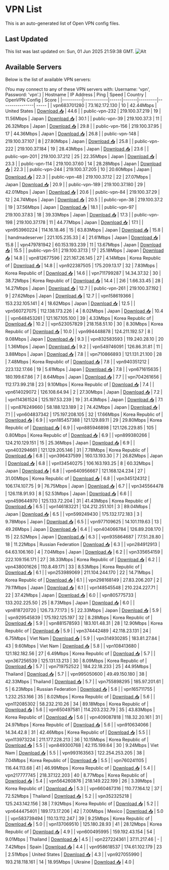 # VPN List

This is an auto-generated list of Open VPN config files.

## Last Updated

This list was last updated on: Sun, 01 Jun 2025 21:59:38 GMT.
![Alt](https://repobeats.axiom.co/api/embed/186b98318ef1479477931607c1ad7d823f12451f.svg "Repobeats analytics image")

## Available Servers

Below is the list of available VPN servers:

(You may connect to any of these VPN servers with: Username: 'vpn', Password: 'vpn'.)
| Hostname | IP Address | Ping | Speed | Country | OpenVPN Config | Score |
|----------|------------|------|-------|---------|----------------| ----- |
| vpn683701280 | 73.162.172.130 | 10 | 42.44Mbps | United States | [Download 📥](./configs/server_0_US.ovpn) | 44.6 |
| public-vpn-232 | 219.100.37.219 | 19 | 11.56Mbps | Japan | [Download 📥](./configs/server_1_JP.ovpn) | 30.1 |
| public-vpn-39 | 219.100.37.3 | 11 | 26.32Mbps | Japan | [Download 📥](./configs/server_2_JP.ovpn) | 29.8 |
| public-vpn-156 | 219.100.37.95 | 17 | 44.36Mbps | Japan | [Download 📥](./configs/server_3_JP.ovpn) | 26.8 |
| public-vpn-148 | 219.100.37.107 | 8 | 27.80Mbps | Japan | [Download 📥](./configs/server_4_JP.ovpn) | 25.8 |
| public-vpn-222 | 219.100.37.184 | 19 | 28.43Mbps | Japan | [Download 📥](./configs/server_5_JP.ovpn) | 23.6 |
| public-vpn-201 | 219.100.37.212 | 25 | 22.35Mbps | Japan | [Download 📥](./configs/server_6_JP.ovpn) | 23.3 |
| public-vpn-114 | 219.100.37.60 | 14 | 28.28Mbps | Japan | [Download 📥](./configs/server_7_JP.ovpn) | 22.3 |
| public-vpn-244 | 219.100.37.205 | 10 | 20.60Mbps | Japan | [Download 📥](./configs/server_8_JP.ovpn) | 22.3 |
| public-vpn-48 | 219.100.37.12 | 22 | 27.07Mbps | Japan | [Download 📥](./configs/server_9_JP.ovpn) | 20.9 |
| public-vpn-189 | 219.100.37.180 | 29 | 42.01Mbps | Japan | [Download 📥](./configs/server_10_JP.ovpn) | 20.6 |
| public-vpn-84 | 219.100.37.29 | 12 | 24.74Mbps | Japan | [Download 📥](./configs/server_11_JP.ovpn) | 20.5 |
| public-vpn-38 | 219.100.37.2 | 19 | 37.56Mbps | Japan | [Download 📥](./configs/server_12_JP.ovpn) | 18.1 |
| public-vpn-97 | 219.100.37.83 | 18 | 39.33Mbps | Japan | [Download 📥](./configs/server_13_JP.ovpn) | 17.3 |
| public-vpn-198 | 219.100.37.178 | 11 | 44.77Mbps | Japan | [Download 📥](./configs/server_14_JP.ovpn) | 17.1 |
| vpn953960224 | 114.16.18.46 | 15 | 63.83Mbps | Japan | [Download 📥](./configs/server_15_JP.ovpn) | 15.8 |
| handmadeserver | 221.105.235.33 | 4 | 21.61Mbps | Japan | [Download 📥](./configs/server_16_JP.ovpn) | 15.8 |
| vpn479781942 | 60.153.193.239 | 11 | 13.67Mbps | Japan | [Download 📥](./configs/server_17_JP.ovpn) | 15.5 |
| public-vpn-51 | 219.100.37.13 | 17 | 25.18Mbps | Japan | [Download 📥](./configs/server_18_JP.ovpn) | 14.8 |
| vpn812677596 | 221.167.26.145 | 27 | 4.14Mbps | Korea Republic of | [Download 📥](./configs/server_19_KR.ovpn) | 14.8 |
| vpn922387505 | 175.209.13.17 | 32 | 7.83Mbps | Korea Republic of | [Download 📥](./configs/server_20_KR.ovpn) | 14.6 |
| vpn711799287 | 14.34.37.32 | 30 | 38.72Mbps | Korea Republic of | [Download 📥](./configs/server_21_KR.ovpn) | 14.4 |
| 2i6 | 1.66.33.45 | 28 | 14.27Mbps | Japan | [Download 📥](./configs/server_22_JP.ovpn) | 12.7 |
| public-vpn-261 | 219.100.37.192 | 9 | 27.62Mbps | Japan | [Download 📥](./configs/server_23_JP.ovpn) | 12.7 |
| vpn158619366 | 153.232.105.141 | 4 | 18.62Mbps | Japan | [Download 📥](./configs/server_24_JP.ovpn) | 12.5 |
| vpn560727075 | 112.138.173.226 | 4 | 8.02Mbps | Japan | [Download 📥](./configs/server_25_JP.ovpn) | 10.4 |
| vpn648453261 | 121.167.105.100 | 39 | 4.33Mbps | Korea Republic of | [Download 📥](./configs/server_26_KR.ovpn) | 10.2 |
| vpn523057829 | 218.158.51.10 | 30 | 8.30Mbps | Korea Republic of | [Download 📥](./configs/server_27_KR.ovpn) | 10.0 |
| vpn994448878 | 124.211.192.57 | 8 | 9.08Mbps | Japan | [Download 📥](./configs/server_28_JP.ovpn) | 9.3 |
| vpn832583593 | 119.240.28.10 | 20 | 1.36Mbps | Japan | [Download 📥](./configs/server_29_JP.ovpn) | 9.2 |
| vpn549746091 | 126.86.31.81 | 11 | 3.88Mbps | Japan | [Download 📥](./configs/server_30_JP.ovpn) | 7.8 |
| vpn710866893 | 121.131.21.100 | 28 | 7.48Mbps | Korea Republic of | [Download 📥](./configs/server_31_KR.ovpn) | 7.8 |
| vpn940351212 | 223.132.17.66 | 19 | 5.61Mbps | Japan | [Download 📥](./configs/server_32_JP.ovpn) | 7.8 |
| vpn671615635 | 180.199.67.86 | 7 | 8.64Mbps | Japan | [Download 📥](./configs/server_33_JP.ovpn) | 7.7 |
| vpn704261656 | 112.173.99.218 | 23 | 9.10Mbps | Korea Republic of | [Download 📥](./configs/server_34_KR.ovpn) | 7.4 |
| vpn614029072 | 126.108.64.94 | 2 | 27.30Mbps | Japan | [Download 📥](./configs/server_35_JP.ovpn) | 7.2 |
| vpn114361524 | 125.197.53.239 | 19 | 31.43Mbps | Japan | [Download 📥](./configs/server_36_JP.ovpn) | 7.1 |
| vpn876249660 | 58.188.123.189 | 2 | 74.42Mbps | Japan | [Download 📥](./configs/server_37_JP.ovpn) | 7.1 |
| vpn604837342 | 175.197.208.105 | 32 | 17.66Mbps | Korea Republic of | [Download 📥](./configs/server_38_KR.ovpn) | 6.9 |
| vpn185457388 | 121.129.89.11 | 29 | 29.80Mbps | Korea Republic of | [Download 📥](./configs/server_39_KR.ovpn) | 6.9 |
| vpn885946898 | 121.126.229.85 | 105 | 0.80Mbps | Korea Republic of | [Download 📥](./configs/server_40_KR.ovpn) | 6.9 |
| vpn899380266 | 124.210.129.151 | 15 | 25.36Mbps | Japan | [Download 📥](./configs/server_41_JP.ovpn) | 6.9 |
| vpn403294661 | 121.129.205.146 | 31 | 7.78Mbps | Korea Republic of | [Download 📥](./configs/server_42_KR.ovpn) | 6.8 |
| vpn396437599 | 160.13.193.30 | 7 | 26.82Mbps | Japan | [Download 📥](./configs/server_43_JP.ovpn) | 6.8 |
| vpn134540275 | 106.163.193.25 | 8 | 60.32Mbps | Japan | [Download 📥](./configs/server_44_JP.ovpn) | 6.8 |
| vpn640956667 | 121.168.124.234 | 27 | 31.00Mbps | Korea Republic of | [Download 📥](./configs/server_45_KR.ovpn) | 6.8 |
| vpn345124312 | 106.174.107.75 | 9 | 76.75Mbps | Japan | [Download 📥](./configs/server_46_JP.ovpn) | 6.7 |
| vpn345564478 | 126.118.91.93 | 8 | 52.53Mbps | Japan | [Download 📥](./configs/server_47_JP.ovpn) | 6.6 |
| vpn459644970 | 125.133.72.204 | 31 | 41.43Mbps | Korea Republic of | [Download 📥](./configs/server_48_KR.ovpn) | 6.5 |
| vpn146183221 | 124.212.251.101 | 3 | 89.04Mbps | Japan | [Download 📥](./configs/server_49_JP.ovpn) | 6.5 |
| vpn599249430 | 175.132.172.183 | 3 | 9.78Mbps | Japan | [Download 📥](./configs/server_50_JP.ovpn) | 6.5 |
| vpn977109625 | 14.101.119.63 | 13 | 49.26Mbps | Japan | [Download 📥](./configs/server_51_JP.ovpn) | 6.4 |
| vpn404066784 | 126.89.208.170 | 15 | 22.52Mbps | Japan | [Download 📥](./configs/server_52_JP.ovpn) | 6.3 |
| vpn935864687 | 77.51.28.80 | 18 | 11.22Mbps | Russian Federation | [Download 📥](./configs/server_53_RU.ovpn) | 6.3 |
| vpn284912913 | 64.63.106.160 | 4 | 7.04Mbps | Japan | [Download 📥](./configs/server_54_JP.ovpn) | 6.2 |
| vpn335654159 | 222.109.156.171 | 27 | 38.33Mbps | Korea Republic of | [Download 📥](./configs/server_55_KR.ovpn) | 6.2 |
| vpn438001626 | 110.8.49.171 | 33 | 8.53Mbps | Korea Republic of | [Download 📥](./configs/server_56_KR.ovpn) | 6.1 |
| vpn253989069 | 211.104.244.170 | 22 | 14.71Mbps | Korea Republic of | [Download 📥](./configs/server_57_KR.ovpn) | 6.1 |
| vpn298168149 | 27.83.206.207 | 2 | 79.11Mbps | Japan | [Download 📥](./configs/server_58_JP.ovpn) | 6.1 |
| vpn148545548 | 210.224.227.71 | 22 | 37.42Mbps | Japan | [Download 📥](./configs/server_59_JP.ovpn) | 6.0 |
| vpn805775733 | 133.202.225.50 | 25 | 8.73Mbps | Japan | [Download 📥](./configs/server_60_JP.ovpn) | 6.0 |
| vpn818720720 | 126.73.77.173 | 5 | 22.33Mbps | Japan | [Download 📥](./configs/server_61_JP.ovpn) | 5.9 |
| vpn929545839 | 175.192.125.197 | 32 | 8.28Mbps | Korea Republic of | [Download 📥](./configs/server_62_KR.ovpn) | 5.9 |
| vpn881578593 | 183.101.48.31 | 28 | 12.90Mbps | Korea Republic of | [Download 📥](./configs/server_63_KR.ovpn) | 5.9 |
| vpn374442489 | 42.118.23.131 | 24 | 6.75Mbps | Viet Nam | [Download 📥](./configs/server_64_VN.ovpn) | 5.9 |
| vpn314930285 | 183.81.27.84 | 43 | 9.60Mbps | Viet Nam | [Download 📥](./configs/server_65_VN.ovpn) | 5.8 |
| vpn108413680 | 121.182.182.56 | 27 | 6.49Mbps | Korea Republic of | [Download 📥](./configs/server_66_KR.ovpn) | 5.7 |
| vpn367256539 | 125.131.13.213 | 30 | 8.09Mbps | Korea Republic of | [Download 📥](./configs/server_67_KR.ovpn) | 5.7 |
| vpn719752522 | 184.22.18.233 | 25 | 44.95Mbps | Thailand | [Download 📥](./configs/server_68_TH.ovpn) | 5.7 |
| vpn995050600 | 49.49.150.180 | 38 | 42.33Mbps | Thailand | [Download 📥](./configs/server_69_TH.ovpn) | 5.7 |
| vpn755898295 | 185.97.201.61 | 5 | 6.23Mbps | Russian Federation | [Download 📥](./configs/server_70_RU.ovpn) | 5.6 |
| vpn165711755 | 1.232.253.166 | 35 | 8.02Mbps | Korea Republic of | [Download 📥](./configs/server_71_KR.ovpn) | 5.6 |
| vpn112085302 | 58.232.210.26 | 34 | 89.18Mbps | Korea Republic of | [Download 📥](./configs/server_72_KR.ovpn) | 5.6 |
| vpn650497581 | 114.203.232.79 | 35 | 43.83Mbps | Korea Republic of | [Download 📥](./configs/server_73_KR.ovpn) | 5.6 |
| vpn409087818 | 118.32.20.161 | 31 | 24.97Mbps | Korea Republic of | [Download 📥](./configs/server_74_KR.ovpn) | 5.6 |
| vpn910634066 | 14.34.42.8 | 31 | 42.46Mbps | Korea Republic of | [Download 📥](./configs/server_75_KR.ovpn) | 5.5 |
| vpn113973224 | 211.177.228.213 | 36 | 10.15Mbps | Korea Republic of | [Download 📥](./configs/server_76_KR.ovpn) | 5.5 |
| vpn849300768 | 42.115.199.64 | 30 | 9.24Mbps | Viet Nam | [Download 📥](./configs/server_77_VN.ovpn) | 5.5 |
| vpn993163563 | 122.254.253.205 | 38 | 7.04Mbps | Korea Republic of | [Download 📥](./configs/server_78_KR.ovpn) | 5.5 |
| vpn760241105 | 116.44.113.68 | 41 | 46.99Mbps | Korea Republic of | [Download 📥](./configs/server_79_KR.ovpn) | 5.4 |
| vpn217777745 | 218.37.122.203 | 40 | 8.77Mbps | Korea Republic of | [Download 📥](./configs/server_80_KR.ovpn) | 5.4 |
| vpn564260876 | 218.149.222.199 | 26 | 3.39Mbps | Korea Republic of | [Download 📥](./configs/server_81_KR.ovpn) | 5.3 |
| vpn660467316 | 110.77.164.12 | 37 | 72.52Mbps | Thailand | [Download 📥](./configs/server_82_TH.ovpn) | 5.2 |
| vpn352325218 | 125.243.142.156 | 38 | 7.92Mbps | Korea Republic of | [Download 📥](./configs/server_83_KR.ovpn) | 5.2 |
| vpn644475401 | 189.173.17.206 | 42 | 7.00Mbps | Mexico | [Download 📥](./configs/server_84_MX.ovpn) | 5.0 |
| vpn583739494 | 110.13.112.247 | 39 | 9.25Mbps | Korea Republic of | [Download 📥](./configs/server_85_KR.ovpn) | 5.0 |
| vpn137069510 | 125.180.28.93 | 41 | 28.12Mbps | Korea Republic of | [Download 📥](./configs/server_86_KR.ovpn) | 4.9 |
| vpn600495995 | 159.192.43.154 | 54 | 9.01Mbps | Thailand | [Download 📥](./configs/server_87_TH.ovpn) | 4.5 |
| vpn227224361 | 37.11.217.46 | - | 7.42Mbps | Spain | [Download 📥](./configs/server_88_ES.ovpn) | 4.4 |
| vpn958618537 | 174.61.102.179 | 23 | 2.51Mbps | United States | [Download 📥](./configs/server_89_US.ovpn) | 4.3 |
| vpn927055990 | 193.218.118.161 | 14 | 18.95Mbps | Ukraine | [Download 📥](./configs/server_90_UA.ovpn) | 4.0 |
